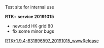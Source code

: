 <span class="markdown-body-normal-header">Test site for internal use
</span>
<br>

**RTK+ service 20191015**
- new:add HK grid 80
- fix:some minor bugs

 [RTK+1.9.4-831896597_20191015_wwwRelease](../files/RTK+1.9.4-831896597_20191015_wwwRelease.zip)
